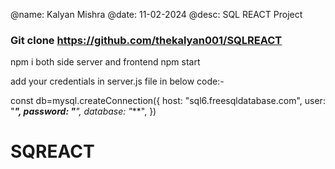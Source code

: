 @name: Kalyan Mishra
@date: 11-02-2024
@desc: SQL REACT Project

### Git clone https://github.com/thekalyan001/SQLREACT
npm i both side server and frontend
npm start

add your credentials in server.js file in below code:-

const db=mysql.createConnection({
    host: "sql6.freesqldatabase.com",
    user: "***",
    password: "****",
    database: "***",
})

# SQREACT